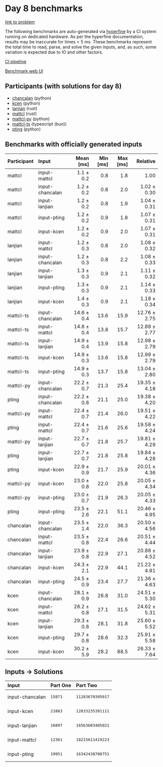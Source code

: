 # Day 8 benchmarks

[link to problem](https://adventofcode.com/2023/day/8)

The following benchmarks are auto-generated via
[hyperfine](https://github.com/sharkdp/hyperfine) by a CI system running on
dedicated hardware. As per the hyperfine documentation, results may be
inaccurate for times < 5 ms. These benchmarks represent the total time to read,
parse, and solve the given inputs, and, as such, some variation is expected due
to IO and other factors.

[CI pipeline](http://ci.papercode.net:8080/teams/main/pipelines/aoc2023)

[Benchmark web UI](https://aoc.ancalagon.black)


## Participants (with solutions for day 8)

- [chancalan](https://github.com/chancalan/aoc2023) (python)
- [kcen](https://github.com/kcen/aoc2023) (python)
- [lanjian](https://github.com/lanjian/aoc-2023) (rust)
- [mattcl](https://github.com/mattcl/aoc2023) (rust)
- [mattcl-py](https://github.com/mattcl/aoc2023-py) (python)
- [mattcl-ts](https://github.com/mattcl/aoc2023-js) (typescript (bun))
- [pting](https://github.com/pting/aoc2023) (python)


## Benchmarks with officially generated inputs

| Participant | Input | Mean [ms] | Min [ms] | Max [ms] | Relative |
|:---|:---|---:|---:|---:|---:|
| mattcl | input-mattcl | 1.1 ± 0.2 | 0.8 | 1.8 | 1.00 |
| mattcl | input-chancalan | 1.2 ± 0.2 | 0.8 | 2.0 | 1.02 ± 0.30 |
| mattcl | input-lanjian | 1.2 ± 0.2 | 0.8 | 1.9 | 1.04 ± 0.31 |
| mattcl | input-pting | 1.2 ± 0.2 | 0.9 | 1.8 | 1.07 ± 0.31 |
| mattcl | input-kcen | 1.2 ± 0.2 | 0.9 | 2.0 | 1.07 ± 0.31 |
| lanjian | input-mattcl | 1.2 ± 0.3 | 0.8 | 2.0 | 1.08 ± 0.32 |
| lanjian | input-chancalan | 1.2 ± 0.3 | 0.8 | 2.2 | 1.08 ± 0.33 |
| lanjian | input-lanjian | 1.3 ± 0.3 | 0.9 | 2.1 | 1.11 ± 0.32 |
| lanjian | input-pting | 1.3 ± 0.3 | 0.9 | 2.1 | 1.14 ± 0.33 |
| lanjian | input-kcen | 1.4 ± 0.3 | 0.9 | 2.1 | 1.18 ± 0.34 |
| mattcl-ts | input-chancalan | 14.6 ± 0.4 | 13.6 | 15.9 | 12.76 ± 2.75 |
| mattcl-ts | input-mattcl | 14.8 ± 0.4 | 13.8 | 15.7 | 12.88 ± 2.77 |
| mattcl-ts | input-lanjian | 14.9 ± 0.4 | 13.9 | 15.8 | 12.98 ± 2.79 |
| mattcl-ts | input-kcen | 14.9 ± 0.3 | 13.6 | 15.8 | 12.99 ± 2.79 |
| mattcl-ts | input-pting | 14.9 ± 0.3 | 13.7 | 15.8 | 13.04 ± 2.80 |
| mattcl-py | input-chancalan | 22.2 ± 0.7 | 21.3 | 25.4 | 19.35 ± 4.18 |
| pting | input-chancalan | 22.2 ± 0.8 | 21.1 | 25.0 | 19.38 ± 4.20 |
| mattcl-py | input-mattcl | 22.4 ± 0.7 | 21.4 | 26.0 | 19.51 ± 4.22 |
| pting | input-mattcl | 22.4 ± 0.7 | 21.6 | 25.6 | 19.58 ± 4.24 |
| mattcl-py | input-lanjian | 22.7 ± 0.7 | 21.8 | 25.7 | 19.81 ± 4.29 |
| pting | input-lanjian | 22.7 ± 0.7 | 21.8 | 25.8 | 19.84 ± 4.28 |
| pting | input-kcen | 22.9 ± 0.9 | 21.7 | 25.9 | 20.01 ± 4.36 |
| mattcl-py | input-kcen | 23.0 ± 0.8 | 22.0 | 25.8 | 20.05 ± 4.34 |
| mattcl-py | input-pting | 23.0 ± 0.7 | 21.9 | 26.3 | 20.05 ± 4.33 |
| pting | input-pting | 23.5 ± 2.6 | 22.1 | 51.1 | 20.46 ± 4.95 |
| chancalan | input-chancalan | 23.5 ± 1.4 | 22.0 | 36.3 | 20.50 ± 4.56 |
| chancalan | input-mattcl | 23.5 ± 0.8 | 22.4 | 26.6 | 20.51 ± 4.44 |
| chancalan | input-lanjian | 23.9 ± 0.8 | 22.9 | 27.1 | 20.88 ± 4.52 |
| chancalan | input-kcen | 24.3 ± 2.1 | 22.9 | 44.1 | 21.22 ± 4.91 |
| chancalan | input-pting | 24.5 ± 0.9 | 23.4 | 27.7 | 21.36 ± 4.63 |
| kcen | input-chancalan | 28.1 ± 0.9 | 26.8 | 31.0 | 24.51 ± 5.30 |
| kcen | input-mattcl | 28.2 ± 0.8 | 27.1 | 31.5 | 24.62 ± 5.31 |
| kcen | input-lanjian | 29.3 ± 0.8 | 28.1 | 31.8 | 25.60 ± 5.52 |
| kcen | input-pting | 29.7 ± 0.8 | 28.6 | 32.3 | 25.91 ± 5.58 |
| kcen | input-kcen | 30.2 ± 5.9 | 28.2 | 88.5 | 26.33 ± 7.64 |


## Inputs -> Solutions

| Input | Part One | Part Two |
|:---|:---|:---|
|input-chancalan|<pre>15871</pre>|<pre>11283670395017</pre>|
|input-kcen|<pre>21883</pre>|<pre>12833235391111</pre>|
|input-lanjian|<pre>16897</pre>|<pre>16563603485021</pre>|
|input-mattcl|<pre>12361</pre>|<pre>18215611419223</pre>|
|input-pting|<pre>19951</pre>|<pre>16342438708751</pre>|